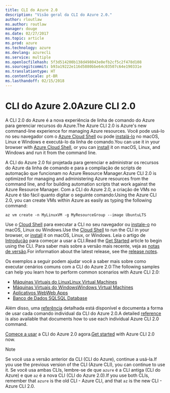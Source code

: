 ```yaml
---
title: CLI do Azure 2.0
description: "Visão geral da CLI do Azure 2.0."
author: rloutlaw
ms.author: routlaw
manager: douge
ms.date: 02/27/2017
ms.topic: article
ms.prod: azure
ms.technology: azure
ms.devlang: azurecli
ms.service: multiple
ms.openlocfilehash: 5f3d514200b138d498043e0efb2cf5c2f478d108
ms.sourcegitcommit: b93a19222e116d5880bbe64c03507c64e190331e
ms.translationtype: HT
ms.contentlocale: pt-BR
ms.lasthandoff: 02/15/2018
---
```

# <a name="azure-cli-20"></a><span data-ttu-id="e7771-103">CLI do Azure 2.0</span><span class="sxs-lookup"><span data-stu-id="e7771-103">Azure CLI 2.0</span></span>

<span data-ttu-id="e7771-104">A CLI 2.0 do Azure é a nova experiência de linha de comando do Azure para gerenciar recursos do Azure.</span><span class="sxs-lookup"><span data-stu-id="e7771-104">The Azure CLI 2.0 is Azure's new command-line experience for managing Azure resources.</span></span>
<span data-ttu-id="e7771-105">Você pode usá-lo no seu navegador com o [Azure Cloud Shell](/azure/cloud-shell/overview) ou pode [instalá-lo](install-azure-cli.md) no macOS, Linux e Windows e executá-lo da linha de comando.</span><span class="sxs-lookup"><span data-stu-id="e7771-105">You can use it in your browser with [Azure Cloud Shell](/azure/cloud-shell/overview), or you can [install](install-azure-cli.md) it on macOS, Linux, and Windows and run it from the command line.</span></span>

<span data-ttu-id="e7771-106">A CLI do Azure 2.0 foi projetada para gerenciar e administrar os recursos do Azure da linha de comando e para a compilação de scripts de automação que funcionam no Azure Resource Manager.</span><span class="sxs-lookup"><span data-stu-id="e7771-106">Azure CLI 2.0 is optimized for managing and administering Azure resources from the command line, and for building automation scripts that work against the Azure Resource Manager.</span></span> <span data-ttu-id="e7771-107">Com a CLI do Azure 2.0, a criação de VMs no Azure é tão fácil quanto digitar o seguinte comando:</span><span class="sxs-lookup"><span data-stu-id="e7771-107">Using the Azure CLI 2.0, you can create VMs within Azure as easily as typing the following command:</span></span>

```azurecli-interactive
az vm create -n MyLinuxVM -g MyResourceGroup --image UbuntuLTS
```

<span data-ttu-id="e7771-108">Use o [Cloud Shell](/azure/cloud-shell/overview) para executar a CLI no seu navegador ou [instale-o](install-azure-cli.md) no macOS, Linux ou Windows.</span><span class="sxs-lookup"><span data-stu-id="e7771-108">Use the [Cloud Shell](/azure/cloud-shell/overview) to run the CLI in your browser, or [install](install-azure-cli.md) it on macOS, Linux, or Windows.</span></span>
<span data-ttu-id="e7771-109">Leia o artigo de [Introdução](get-started-with-azure-cli.md) para começar a usar a CLI.</span><span class="sxs-lookup"><span data-stu-id="e7771-109">Read the [Get Started](get-started-with-azure-cli.md) article to begin using the CLI.</span></span>
<span data-ttu-id="e7771-110">Para saber mais sobre a versão mais recente, veja as [notas de versão](release-notes-azure-cli.md).</span><span class="sxs-lookup"><span data-stu-id="e7771-110">For information about the latest release, see the [release notes](release-notes-azure-cli.md).</span></span>

<span data-ttu-id="e7771-111">Os exemplos a seguir podem ajudar você a saber mais sobre como executar cenários comuns com a CLI do Azure 2.0:</span><span class="sxs-lookup"><span data-stu-id="e7771-111">The following samples can help you learn how to perform common scenarios with Azure CLI 2.0:</span></span>
- [<span data-ttu-id="e7771-112">Máquinas Virtuais do Linux</span><span class="sxs-lookup"><span data-stu-id="e7771-112">Linux Virtual Machines</span></span>](/azure/virtual-machines/virtual-machines-linux-cli-samples?toc=%2fcli%2fazure%2ftoc.json&bc=%2fcli%2fazure%2fbreadcrumb%2ftoc.json)
- [<span data-ttu-id="e7771-113">Máquinas Virtuais do Windows</span><span class="sxs-lookup"><span data-stu-id="e7771-113">Windows Virtual Machines</span></span>](/azure/virtual-machines/virtual-machines-windows-cli-samples?toc=%2fcli%2fazure%2ftoc.json&bc=%2fcli%2fazure%2fbreadcrumb%2ftoc.json)
- [<span data-ttu-id="e7771-114">Aplicativos Web</span><span class="sxs-lookup"><span data-stu-id="e7771-114">Web Apps</span></span>](/azure/app-service-web/app-service-cli-samples?toc=%2fcli%2fazure%2ftoc.json&bc=%2fcli%2fazure%2fbreadcrumb%2ftoc.json)
- [<span data-ttu-id="e7771-115">Banco de Dados SQL</span><span class="sxs-lookup"><span data-stu-id="e7771-115">SQL Database</span></span>](/azure/sql-database/sql-database-cli-samples?toc=%2fcli%2fazure%2ftoc.json&bc=%2fcli%2fazure%2fbreadcrumb%2ftoc.json)

<span data-ttu-id="e7771-116">Além disso, uma [referência](/cli/azure/) detalhada está disponível e documenta a forma de usar cada comando individual da CLI do Azure 2.0.</span><span class="sxs-lookup"><span data-stu-id="e7771-116">A detailed [reference](/cli/azure/) is also available that documents how to use each individual Azure CLI 2.0 command.</span></span>

<span data-ttu-id="e7771-117">[Comece a usar](get-started-with-azure-cli.md) a CLI do Azure 2.0 agora.</span><span class="sxs-lookup"><span data-stu-id="e7771-117">[Get started](get-started-with-azure-cli.md) with Azure CLI 2.0 now.</span></span>


> [!NOTE]
> <span data-ttu-id="e7771-118">Se você usa a versão anterior da CLI (CLI do Azure), continue a usá-la.</span><span class="sxs-lookup"><span data-stu-id="e7771-118">If you use the previous version of the CLI (Azure CLI), you can continue to use it.</span></span>
> <span data-ttu-id="e7771-119">Se você usa ambas CLIs, lembre-se de que `azure` é a CLI antiga (CLI do Azure) e que `az` é a nova CLI (CLI do Azure 2.0).</span><span class="sxs-lookup"><span data-stu-id="e7771-119">If you use both CLIs, remember that `azure` is the old CLI - Azure CLI, and that `az` is the new CLI - Azure CLI 2.0.</span></span>

